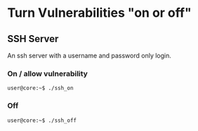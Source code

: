 # Turn Vulnerabilities "on or off"

## SSH Server
An ssh server with a username and password only login.
### On / allow vulnerability
```console
user@core:~$ ./ssh_on
```

### Off
```console / default
user@core:~$ ./ssh_off
```
